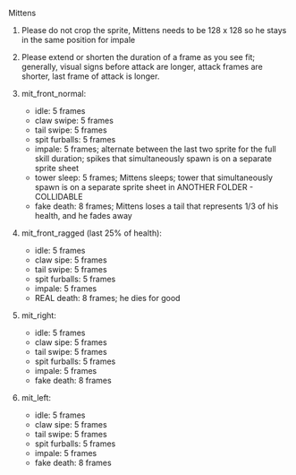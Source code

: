 Mittens

1. Please do not crop the sprite, Mittens needs to be 128 x 128 so he stays in the same position for impale

2. Please extend or shorten the duration of a frame as you see fit; generally, visual signs before attack are longer, attack frames are shorter, last frame of attack is longer.

3. mit_front_normal:

    - idle: 5 frames
    - claw swipe: 5 frames
    - tail swipe: 5 frames
    - spit furballs: 5 frames
    - impale: 5 frames; alternate between the last two sprite for the full skill duration; spikes that simultaneously spawn is on a separate sprite sheet
    - tower sleep: 5 frames; Mittens sleeps; tower that simultaneously spawn is on a separate sprite sheet in ANOTHER FOLDER - COLLIDABLE
    - fake death: 8 frames; Mittens loses a tail that represents 1/3 of his health, and he fades away

4. mit_front_ragged (last 25% of health):

    - idle: 5 frames
    - claw sipe: 5 frames
    - tail swipe: 5 frames
    - spit furballs: 5 frames
    - impale: 5 frames
    - REAL death: 8 frames; he dies for good

4. mit_right:

    - idle: 5 frames
    - claw sipe: 5 frames
    - tail swipe: 5 frames
    - spit furballs: 5 frames
    - impale: 5 frames
    - fake death: 8 frames

4. mit_left:

    - idle: 5 frames
    - claw sipe: 5 frames
    - tail swipe: 5 frames
    - spit furballs: 5 frames
    - impale: 5 frames
    - fake death: 8 frames
